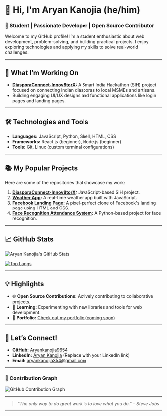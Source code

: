 
# 👋 Hi, I'm Aryan Kanojia (he/him)

### 🌟 Student | Passionate Developer | Open Source Contributor

Welcome to my GitHub profile! I’m a student enthusiastic about web development, problem-solving, and building practical projects. I enjoy exploring technologies and applying my skills to solve real-world challenges.

---

## 🔭 What I’m Working On
- **[DiasporaConnect-Innov8torX](https://github.com/Aryankanojia9654/DiasporaConnect-Innov8torX):** A Smart India Hackathon (SIH) project focused on connecting Indian diasporas to local MSMEs and artisans.
- Building engaging UI/UX designs and functional applications like login pages and landing pages.

---

## 🛠️ Technologies and Tools
- **Languages:** JavaScript, Python, Shell, HTML, CSS
- **Frameworks:** React.js (beginner), Node.js (beginner)
- **Tools:** Git, Linux (custom terminal configurations)

---

## 📚 My Popular Projects
Here are some of the repositories that showcase my work:

1. **[DiasporaConnect-Innov8torX](https://github.com/Aryankanojia9654/DiasporaConnect-Innov8torX):** JavaScript-based SIH project.
2. **[Weather App](https://github.com/Aryankanojia9654/weather-app):** A real-time weather app built with JavaScript.
3. **[Facebook Landing Page](https://github.com/Aryankanojia9654/facebook-landing-page):** A pixel-perfect clone of Facebook's landing page using HTML and CSS.
4. **[Face Recognition Attendance System](https://github.com/Aryankanojia9654/face_recognition_attendance_system):** A Python-based project for face recognition.

---

## 📈 GitHub Stats
![Aryan Kanojia's GitHub Stats](https://github-readme-stats.vercel.app/api?username=Aryankanojia9654&show_icons=true&theme=radical)

[![Top Langs](https://github-readme-stats.vercel.app/api/top-langs/?username=Aryankanojia9654&layout=compact&theme=radical)](https://github.com/Aryankanojia9654)

---

## 💡 Highlights
- 🌐 **Open Source Contributions:** Actively contributing to collaborative projects.
- 📁 **Learning:** Experimenting with new libraries and tools for web development.
- 🔗 **Portfolio:** [Check out my portfolio (coming soon)]()

---

## 🤝 Let’s Connect!
- **GitHub:** [Aryankanojia9654](https://github.com/Aryankanojia9654)
- **LinkedIn:** [Aryan Kanojia](https://www.linkedin.com/in/aryan-kanojia-96727125a/) (Replace with your LinkedIn link)
- **Email:** [aryankanojia354@gmail.com](mailto:aryankanojia354@gmail.com)

---

### 🚀 Contribution Graph
![GitHub Contribution Graph](https://activity-graph.herokuapp.com/graph?username=Aryankanojia9654&theme=github)


---

> _“The only way to do great work is to love what you do.” – Steve Jobs_

---

